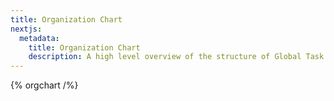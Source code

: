 ```yaml
---
title: Organization Chart
nextjs:
  metadata:
    title: Organization Chart
    description: A high level overview of the structure of Global Task Force Overlord.
---
```


{% orgchart /%}
